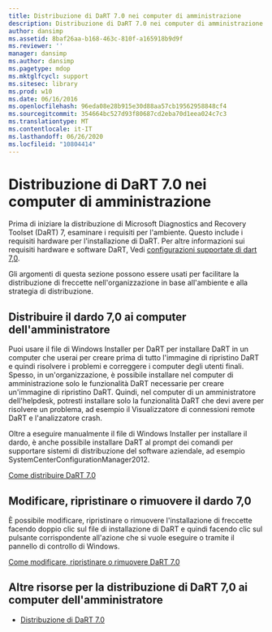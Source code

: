 ```yaml
---
title: Distribuzione di DaRT 7.0 nei computer di amministrazione
description: Distribuzione di DaRT 7.0 nei computer di amministrazione
author: dansimp
ms.assetid: 8baf26aa-b168-463c-810f-a165918b9d9f
ms.reviewer: ''
manager: dansimp
ms.author: dansimp
ms.pagetype: mdop
ms.mktglfcycl: support
ms.sitesec: library
ms.prod: w10
ms.date: 06/16/2016
ms.openlocfilehash: 96eda08e28b915e30d88aa57cb19562958848cf4
ms.sourcegitcommit: 354664bc527d93f80687cd2eba70d1eea024c7c3
ms.translationtype: MT
ms.contentlocale: it-IT
ms.lasthandoff: 06/26/2020
ms.locfileid: "10804414"
---
```

# Distribuzione di DaRT 7.0 nei computer di amministrazione


Prima di iniziare la distribuzione di Microsoft Diagnostics and Recovery Toolset (DaRT) 7, esaminare i requisiti per l'ambiente. Questo include i requisiti hardware per l'installazione di DaRT. Per altre informazioni sui requisiti hardware e software DaRT, Vedi [configurazioni supportate di dart 7,0](dart-70-supported-configurations-dart-7.md).

Gli argomenti di questa sezione possono essere usati per facilitare la distribuzione di freccette nell'organizzazione in base all'ambiente e alla strategia di distribuzione.

## Distribuire il dardo 7,0 ai computer dell'amministratore


Puoi usare il file di Windows Installer per DaRT per installare DaRT in un computer che userai per creare prima di tutto l'immagine di ripristino DaRT e quindi risolvere i problemi e correggere i computer degli utenti finali. Spesso, in un'organizzazione, è possibile installare nel computer di amministrazione solo le funzionalità DaRT necessarie per creare un'immagine di ripristino DaRT. Quindi, nel computer di un amministratore dell'helpdesk, potresti installare solo la funzionalità DaRT che devi avere per risolvere un problema, ad esempio il Visualizzatore di connessioni remote DaRT e l'analizzatore crash.

Oltre a eseguire manualmente il file di Windows Installer per installare il dardo, è anche possibile installare DaRT al prompt dei comandi per supportare sistemi di distribuzione del software aziendale, ad esempio SystemCenterConfigurationManager2012.

[Come distribuire DaRT 7.0](how-to-deploy-dart-70.md)

## Modificare, ripristinare o rimuovere il dardo 7,0


È possibile modificare, ripristinare o rimuovere l'installazione di freccette facendo doppio clic sul file di installazione di DaRT e quindi facendo clic sul pulsante corrispondente all'azione che si vuole eseguire o tramite il pannello di controllo di Windows.

[Come modificare, ripristinare o rimuovere DaRT 7.0](how-to-change-repair-or-remove-dart-70.md)

## Altre risorse per la distribuzione di DaRT 7,0 ai computer dell'amministratore


-   [Distribuzione di DaRT 7.0](deploying-dart-70-new-ia.md)

 

 





